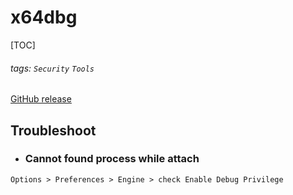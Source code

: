 # x64dbg
[TOC]
###### tags: `Security` `Tools`

[GitHub release](https://github.com/x64dbg/x64dbg/releases)

## Troubleshoot
 * ### Cannot found process while attach
`Options > Preferences > Engine > check Enable Debug Privilege`
